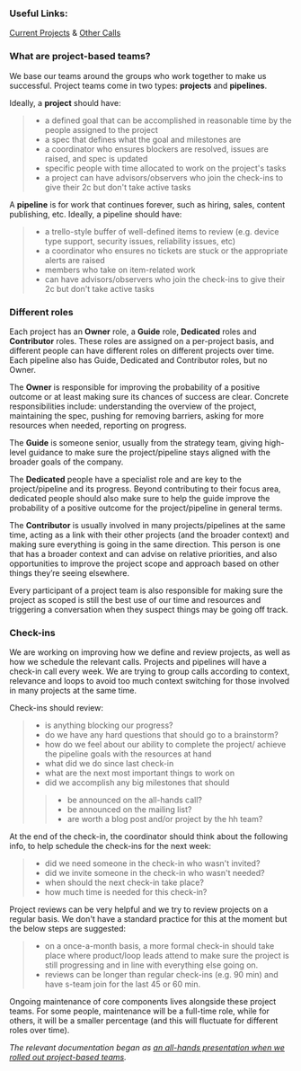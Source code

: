 ### Useful Links:
[Current Projects](https://docs.google.com/spreadsheets/d/1m1Ln8lfcMaUngbEsaQdbz1Dtts4e8HBj9XsMqBwTeXM/edit#gid=110615447) & [Other Calls](https://docs.google.com/spreadsheets/d/1m1Ln8lfcMaUngbEsaQdbz1Dtts4e8HBj9XsMqBwTeXM/edit#gid=180453935)

### What are project-based teams?
We base our teams around the groups who work together to make us successful. Project teams come in two types: **projects** and **pipelines**.

Ideally, a **project** should have:
> * a defined goal that can be accomplished in reasonable time by the people assigned to the project
> * a spec that defines what the goal and milestones are
> * a coordinator who ensures blockers are resolved, issues are raised, and spec is updated
> * specific people with time allocated to work on the project's tasks
> * a project can have advisors/observers who join the check-ins to give their 2c but don't take active tasks

A **pipeline** is for work that continues forever, such as hiring, sales, content publishing, etc. Ideally, a pipeline should have: 
> * a trello-style buffer of well-defined items to review (e.g. device type support, security issues, reliability issues, etc)
> * a coordinator who ensures no tickets are stuck or the appropriate alerts are raised
> * members who take on item-related work
> * can have advisors/observers who join the check-ins to give their 2c but don't take active tasks

### **Different roles**
Each project has an **Owner** role, a **Guide** role, **Dedicated** roles and **Contributor** roles. These roles are assigned on a per-project basis, and different people can have different roles on different projects over time. Each pipeline also has Guide, Dedicated and Contributor roles, but no Owner.

The **Owner** is responsible for improving the probability of a positive outcome or at least making sure its chances of success are clear. Concrete responsibilities include: understanding the overview of the project, maintaining the spec, pushing for removing barriers, asking for more resources when needed, reporting on progress.

The **Guide** is someone senior, usually from the strategy team, giving high-level guidance to make sure the project/pipeline stays aligned with the broader goals of the company.

The **Dedicated** people have a specialist role and are key to the project/pipeline and its progress. Beyond contributing to their focus area, dedicated people should also make sure to help the guide improve the probability of a positive outcome for the project/pipeline in general terms.

The **Contributor** is usually involved in many projects/pipelines at the same time, acting as a link with their other projects (and the broader context) and making sure everything is going in the same direction. This person is one that has a broader context and can advise on relative priorities, and also opportunities to improve the project scope and approach based on other things they’re seeing elsewhere.

Every participant of a project team is also responsible for making sure the project as scoped is still the best use of our time and resources and triggering a conversation when they suspect things may be going off track.

### **Check-ins**
We are working on improving how we define and review projects, as well as how we schedule the relevant calls. Projects and pipelines will have a check-in call every week. We are trying to group calls according to context, relevance and loops to avoid too much context switching for those involved in many projects at the same time.

Check-ins should review:
> * is anything blocking our progress?
> * do we have any hard questions that should go to a brainstorm?
> * how do we feel about our ability to complete the project/ achieve the pipeline goals with the resources at hand
> * what did we do since last check-in
> * what are the next most important things to work on
> * did we accomplish any big milestones that should
> > * be announced on the all-hands call?
> > * be announced on the mailing list?
> > * are worth a blog post and/or project by the hh team?

At the end of the check-in, the coordinator should think about the following info, to help schedule the check-ins for the next week:
> * did we need someone in the check-in who wasn't invited?
> * did we invite someone in the check-in who wasn't needed?
> * when should the next check-in take place?
> * how much time is needed for this check-in?

Project reviews can be very helpful and we try to review projects on a regular basis. We don't have a standard practice for this at the moment but the below steps are suggested:
> * on a once-a-month basis, a more formal check-in should take place where product/loop leads attend to make sure the project is still progressing and in line with everything else going on.
> * reviews can be longer than regular check-ins (e.g. 90 min) and have s-team join for the last 45 or 60 min.

Ongoing maintenance of core components lives alongside these project teams. For some people, maintenance will be a full-time role, while for others, it will be a smaller percentage (and this will fluctuate for different roles over time).

*The relevant documentation began as [an all-hands presentation when we rolled out project-based teams](https://github.com/resin-io/hq/wiki/All-hands-presentations#thu-feb-15-2018-project-based-teams).*